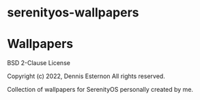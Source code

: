 # serenityos-wallpapers
# Wallpapers
BSD 2-Clause License

Copyright (c) 2022, Dennis Esternon
All rights reserved.

Collection of wallpapers for SerenityOS personally created by me. 
